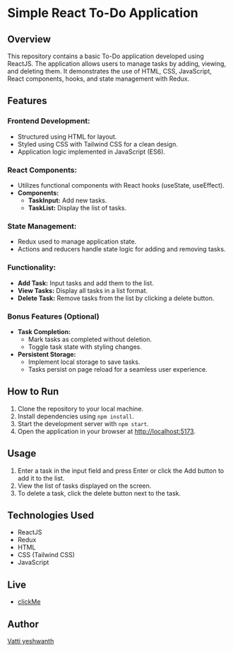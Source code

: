 # Simple React To-Do Application

## Overview
This repository contains a basic To-Do application developed using ReactJS. The application allows users to manage tasks by adding, viewing, and deleting them. It demonstrates the use of HTML, CSS, JavaScript, React components, hooks, and state management with Redux.

## Features

### Frontend Development:
- Structured using HTML for layout.
- Styled using CSS with Tailwind CSS for a clean design.
- Application logic implemented in JavaScript (ES6).

### React Components:
- Utilizes functional components with React hooks (useState, useEffect).
- **Components:**
  - **TaskInput:** Add new tasks.
  - **TaskList:** Display the list of tasks.

### State Management:
- Redux used to manage application state.
- Actions and reducers handle state logic for adding and removing tasks.

### Functionality:
- **Add Task:** Input tasks and add them to the list.
- **View Tasks:** Display all tasks in a list format.
- **Delete Task:** Remove tasks from the list by clicking a delete button.

### Bonus Features (Optional)
- **Task Completion:**
  - Mark tasks as completed without deletion.
  - Toggle task state with styling changes.
- **Persistent Storage:**
  - Implement local storage to save tasks.
  - Tasks persist on page reload for a seamless user experience.

## How to Run
1. Clone the repository to your local machine.
2. Install dependencies using `npm install`.
3. Start the development server with `npm start`.
4. Open the application in your browser at [http://localhost:5173](http://localhost:5173).

## Usage
1. Enter a task in the input field and press Enter or click the Add button to add it to the list.
2. View the list of tasks displayed on the screen.
3. To delete a task, click the delete button next to the task.

## Technologies Used
- ReactJS
- Redux
- HTML
- CSS (Tailwind CSS)
- JavaScript

## Live 
- [clickMe](https://todorepo.vercel.app/)

## Author
[Vatti yeshwanth](https://github.com/yeshwanth720)

